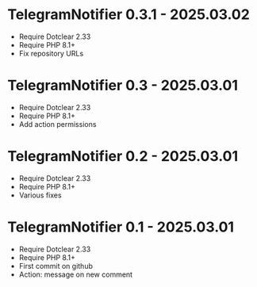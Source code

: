 TelegramNotifier 0.3.1 - 2025.03.02
===========================================================
* Require Dotclear 2.33
* Require PHP 8.1+
* Fix repository URLs

TelegramNotifier 0.3 - 2025.03.01
===========================================================
* Require Dotclear 2.33
* Require PHP 8.1+
* Add action permissions

TelegramNotifier 0.2 - 2025.03.01
===========================================================
* Require Dotclear 2.33
* Require PHP 8.1+
* Various fixes

TelegramNotifier 0.1 - 2025.03.01
===========================================================
* Require Dotclear 2.33
* Require PHP 8.1+
* First commit on github
* Action: message on new comment